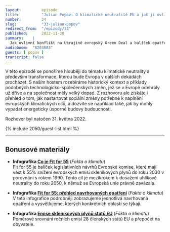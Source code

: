 ```yaml
---
layout:         episode
title:          "Julian Popov: O klimatické neutralitě EU a jak ji ovlivní probíhající válka a další velké výzvy dneška"
number:         34
slug:           "33-julian-popov"
redirect_from:  "/epizody/33"
published:      2022-11-30
summary:    |
  Jak ovlivní konflikt na Ukrajině evropský Green Deal a balíček opatření Fit for 55? Jakou roli v transformaci na nízkouhlíkovou ekonomiku hraje finanční sektor? A jak na evropské úrovni řešit  rozdíly, které existují mezi jednotlivými regiony?
audioboom:  "8203883"
guests: [ popov ]
transcript: false
---
```

V této epizodě se ponoříme hlouběji do tématu klimatické neutrality a především transformace, kterou bude Evropa v dalších dekádách procházet. S naším hostem rozebíráme historický kontext a příklady podobných technologicko-společenských změn, jež se v Evropě odehrály už dříve a na společnost měly velký dopad. Z rozhovoru ale získáte i přehled o tom, jak nastartovat sociální změny potřebné k naplnění evropských klimatických cílů, a dozvíte se například také, jak by mohly vypadat energeticky úsporné budovy budoucnosti.

Rozhovor byl natočen 31. května 2022.

{% include 2050/guest-list.html %}

---

## Bonusové materiály

<div class="bonus-material" markdown="1">

* **Infografika [Co je Fit for 55]([https://www.isfc.org/infographic](https://faktaoklimatu.cz/infografiky/fit-for-55?q=fit))** (_Fakta o klimatu_)  
  Fit for 55 je balíček legislativních návrhů Evropské komise, které mají vést k 55% snížení evropských emisí skleníkových plynů do roku 2030 v porovnání s rokem 1990. Tento cíl je mezikrokem k dosažení uhlíkové neutrality do roku 2050, k němuž se Evropská unie právně zavázala.
  
* **Infografika [Fit for 55: přehled navrhovaných opatření](https://faktaoklimatu.cz/infografiky/fit-for-55-opatreni)** (_Fakta o klimatu_)  
  V této infografice podrobněji zobrazujeme jednotlivá navrhovaná opatření a vysvětlujeme, kterých konkrétních oblastí se týkají.  

* **Infografika [Emise skleníkových plynů států EU](https://faktaoklimatu.cz/infografiky/emise-eu)** (_Fakta o klimatu_)  
  Poměrové srovnání ročních emisí 28 členských států EU a přepočet na obyvatele.
  
</div>
